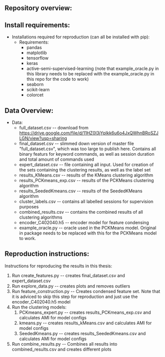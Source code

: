 Repository overview:
-


Install requirements:
  -

- Installations required for reproduction (can all be installed with pip):
  - Requirements:
    - pandas
    - matplotlib
    - tensorflow
    - keras
    - active-semi-supervised-learning (note that example_oracle.py in this library needs to be replaced with the example_oracle.py in this repo for the code to work)
    - seaborn
    - scikit-learn
    - colorcet
    

Data Overview:
  -

- Data:
  - full_dataset.csv -- download from https://drive.google.com/file/d/11HZ0I3jYplkk6u6o4JxQWhnBRoSZJLGN/view?usp=sharing
  - final_dataset.csv -- slimmed down version of master file "full_dataset.csv", which was too large to publish here. Contains all binary featurs for keyword commands, as well as session duration and total amount of commands used
  - expert_dataset.csv -- file containing all input. Used for creation of the sets containing the clustering results, as well as the label set
  - results_KMeans.csv -- results of the KMeans clustering algorithm
  - results_PCKmeans_exp.csv -- results of the PCKMeans clustering algorithm
  - results_SeededKmeans.csv -- results of the SeededKMeans algorithm
  - cluster_labels.csv -- contains all labelled sessions for supervision purposes
  - combined_results.csv -- contains the combined results of all clustering algorithms 
  - encoder_C402040.h5 -- encoder model for feature condensing
  - example_oracle.py -- oracle used in the PCKMeans model. Original in package needs to be replaced with this for the PCKMeans model to work.






Reproduction instructions:
  -


Instructions for reproducing the results in this thesis:

1. Run create_features.py -- creates final_dataset.csv and expert_dataset.csv
2. Run explore_data.py -- creates plots and removes outliers
3. Run feature_construction.py -- Creates condensed feature set. Note that it is adviced to skip this step for reproduction and just use the encoder_C402040.h5 model
4. Run the clustering models:
   1. PCKmeans_expert.py -- creates results_PCKmeans_exp.csv and calculates AMI for model configs
   2. kmeans.py -- creates results_kMeans.csv and calculates AMI for model configs
   3. SeededKmeans.py -- creates results_SeededKmeans.csv and calculates AMI for model configs
5. Run combine_results.py -- Combines all results into combined_results.csv and creates different plots
